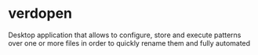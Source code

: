 # verdopen
Desktop application that allows to configure, store and execute patterns over one or more files in order to quickly rename them and fully automated
